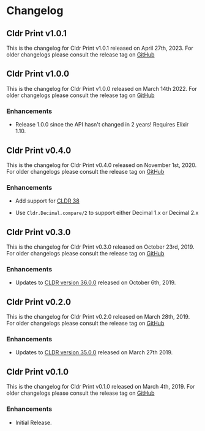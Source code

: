 # Changelog

## Cldr Print v1.0.1

This is the changelog for Cldr Print v1.0.1 released on April 27th, 2023.  For older changelogs please consult the release tag on [GitHub](https://github.com/kipcole9/cldr/tags)

## Cldr Print v1.0.0

This is the changelog for Cldr Print v1.0.0 released on March 14th 2022.  For older changelogs please consult the release tag on [GitHub](https://github.com/kipcole9/cldr/tags)

### Enhancements

* Release 1.0.0 since the API hasn't changed in 2 years!  Requires Elixir 1.10.

## Cldr Print v0.4.0

This is the changelog for Cldr Print v0.4.0 released on November 1st, 2020.  For older changelogs please consult the release tag on [GitHub](https://github.com/kipcole9/cldr/tags)

### Enhancements

* Add support for [CLDR 38](http://cldr.unicode.org/index/downloads/cldr-38)

* Use `Cldr.Decimal.compare/2` to support either Decimal 1.x or Decimal 2.x

## Cldr Print v0.3.0

This is the changelog for Cldr Print v0.3.0 released on October 23rd, 2019.  For older changelogs please consult the release tag on [GitHub](https://github.com/kipcole9/cldr/tags)

### Enhancements

* Updates to [CLDR version 36.0.0](http://cldr.unicode.org/index/downloads/cldr-36) released on October 6th, 2019.

## Cldr Print v0.2.0

This is the changelog for Cldr Print v0.2.0 released on March 28th, 2019.  For older changelogs please consult the release tag on [GitHub](https://github.com/kipcole9/cldr/tags)

### Enhancements

* Updates to [CLDR version 35.0.0](http://cldr.unicode.org/index/downloads/cldr-35) released on March 27th 2019.

## Cldr Print v0.1.0

This is the changelog for Cldr Print v0.1.0 released on March 4th, 2019.  For older changelogs please consult the release tag on [GitHub](https://github.com/kipcole9/cldr/tags)

### Enhancements

* Initial Release.
